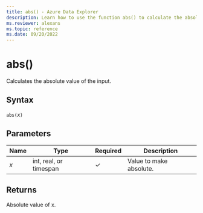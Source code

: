 ```yaml
---
title: abs() - Azure Data Explorer
description: Learn how to use the function abs() to calculate the absolute value of an input.
ms.reviewer: alexans
ms.topic: reference
ms.date: 09/20/2022
---
```

# abs()

Calculates the absolute value of the input.

## Syntax

`abs(`*x*`)`

## Parameters

| Name | Type | Required | Description |
| -- | -- | -- | -- |
| *x* | int, real, or timespan | &check; | Value to make absolute. |

## Returns

Absolute value of x.

